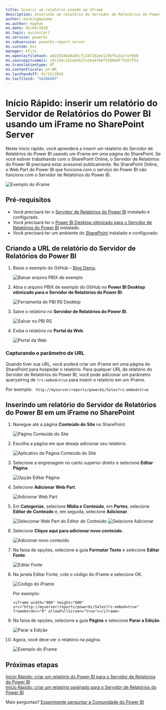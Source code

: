 ```yaml
---
title: Inserir um relatório usando um iFrame
description: Inserindo um relatório do Servidor de Relatórios do Power BI em um iFrame no SharePoint Server
author: markingmyname
ms.author: maghan
ms.date: 05/04/2018
ms.topic: quickstart
ms.service: powerbi
ms.subservice: powerbi-report-server
ms.custom: mvc
manager: kfile
ms.openlocfilehash: a0224188a0205cf134f2b2ee123bf5a3ac7ef0d0
ms.sourcegitcommit: c8c126c1b2ab4527a16a4fb8f5208e0f7fa5ff5a
ms.translationtype: HT
ms.contentlocale: pt-BR
ms.lasthandoff: 01/15/2019
ms.locfileid: "54288487"
---
```

# <a name="quickstart-embed-a-power-bi-report-server-report-using-an-iframe-in-sharepoint-server"></a>Início Rápido: inserir um relatório do Servidor de Relatórios do Power BI usando um iFrame no SharePoint Server

Neste início rápido, você aprenderá a inserir um relatório do Servidor de Relatórios do Power BI usando um iFrame em uma página do SharePoint. Se você estiver trabalhando com o SharePoint Online, o Servidor de Relatórios do Power BI precisará estar acessível publicamente. No SharePoint Online, o Web Part do Power BI que funciona com o serviço do Power BI não funciona com o Servidor de Relatórios do Power BI. 

![Exemplo do iFrame](media/quickstart-embed/quickstart_embed_01.png)
## <a name="prerequisites"></a>Pré-requisitos
* Você precisará ter o [Servidor de Relatórios do Power BI](https://powerbi.microsoft.com/en-us/report-server/) instalado e configurado.
* Você precisará ter o [Power BI Desktop otimizado para o Servidor de Relatórios do Power BI](install-powerbi-desktop.md) instalado.
* Você precisará ter um ambiente do [SharePoint](https://docs.microsoft.com/sharepoint/install/install) instalado e configurado.

## <a name="creating-the-power-bi-report-server-report-url"></a>Criando a URL de relatório do Servidor de Relatórios do Power BI

1. Baixe o exemplo do GitHub – [Blog Demo](https://github.com/Microsoft/powerbi-desktop-samples).

    ![Baixar arquivo PBIX de exemplo](media/quickstart-embed/quickstart_embed_14.png)

2. Abra o arquivo PBIX de exemplo do GitHub no **Power BI Desktop otimizado para o Servidor de Relatórios do Power BI**.

    ![Ferramenta do PBI RS Desktop](media/quickstart-embed/quickstart_embed_02.png)

3. Salve o relatório no **Servidor de Relatórios do Power BI**. 

    ![Salvar no PBI RS](media/quickstart-embed/quickstart_embed_03.png)

4. Exiba o relatório no **Portal da Web**.

    ![Portal da Web](media/quickstart-embed/quickstart_embed_04.png)

### <a name="capturing-the-url-parameter"></a>Capturando o parâmetro de URL

Quando tiver sua URL, você poderá criar um iFrame em uma página do SharePoint para hospedar o relatório. Para qualquer URL de relatório do Servidor de Relatórios do Power BI, você pode adicionar um parâmetro querystring de `?rs:embed=true` para inserir o relatório em um iFrame. 

   Por exemplo:
    ``` 
    http://myserver/reports/powerbi/Sales?rs:embed=true
    ```
## <a name="embedding-a-power-bi-report-server-report-in-a-sharepoint-iframe"></a>Inserindo um relatório do Servidor de Relatórios do Power BI em um iFrame no SharePoint

1. Navegue até a página **Conteúdo do Site** no SharePoint.

    ![Página Conteúdo do Site](media/quickstart-embed/quickstart_embed_05.png)

2. Escolha a página em que deseja adicionar seu relatório.

    ![Aplicativo da Página Conteúdo do Site](media/quickstart-embed/quickstart_embed_06.png)

3. Selecione a engrenagem no canto superior direito e selecione **Editar Página**.

    ![Opção Editar Página](media/quickstart-embed/quickstart_embed_07.png)

4. Selecione **Adicionar Web Part**.

    ![Adicionar Web Part](media/quickstart-embed/quickstart_embed_08.png)

5. Em **Categorias**, selecione **Mídia e Conteúdo**, em **Partes**, selecione **Editor de Conteúdo** e, em seguida, selecione **Adicionar**.

    ![Selecionar Web Part do Editor de Conteúdo](media/quickstart-embed/quickstart_embed_09.png) ![Selecione Adicionar](media/quickstart-embed/quickstart_embed_091.png)

6. Selecione **Clique aqui para adicionar novo conteúdo**.

    ![Adicionar novo conteúdo](media/quickstart-embed/quickstart_embed_10.png)

7. Na faixa de opções, selecione a guia **Formatar Texto** e selecione **Editar Fonte**.

     ![Editar Fonte](media/quickstart-embed/quickstart_embed_11.png)

8. Na janela Editar Fonte, cole o código do iFrame e selecione OK.

    ![Código do iFrame](media/quickstart-embed/quickstart_embed_12.png)

     Por exemplo:
     ```
     <iframe width="800" height="600" src="http://myserver/reports/powerbi/Sales?rs:embed=true" frameborder="0" allowFullScreen="true"></iframe>
     ```

9. Na faixa de opções, selecione a guia **Página** e selecione **Parar a Edição**.

    ![Parar a Edição](media/quickstart-embed/quickstart_embed_13.png)

10. Agora, você deve ver o relatório na página.

    ![Exemplo do iFrame](media/quickstart-embed/quickstart_embed_01.png)

## <a name="next-steps"></a>Próximas etapas

[Início Rápido: criar um relatório do Power BI para o Servidor de Relatórios do Power BI](quickstart-create-powerbi-report.md)  
[Início Rápido: criar um relatório paginado para o Servidor de Relatórios do Power BI](quickstart-create-paginated-report.md)  

Mais perguntas? [Experimente perguntar à Comunidade do Power BI](https://community.powerbi.com/) 